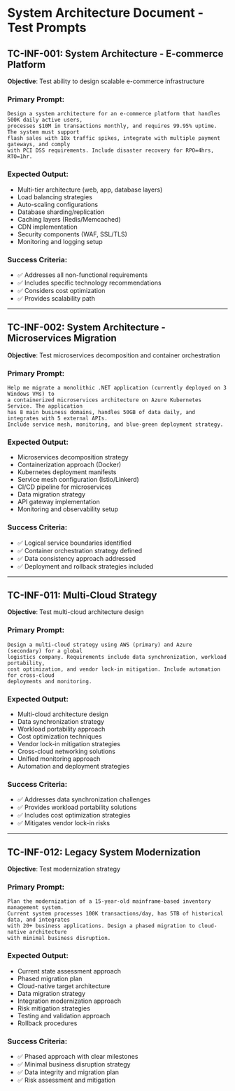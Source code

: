 # System Architecture Document - Test Prompts

## TC-INF-001: System Architecture - E-commerce Platform
**Objective**: Test ability to design scalable e-commerce infrastructure

### Primary Prompt:
```
Design a system architecture for an e-commerce platform that handles 500K daily active users, 
processes $10M in transactions monthly, and requires 99.95% uptime. The system must support 
flash sales with 10x traffic spikes, integrate with multiple payment gateways, and comply 
with PCI DSS requirements. Include disaster recovery for RPO=4hrs, RTO=1hr.
```

### Expected Output:
- Multi-tier architecture (web, app, database layers)
- Load balancing strategies
- Auto-scaling configurations
- Database sharding/replication
- Caching layers (Redis/Memcached)
- CDN implementation
- Security components (WAF, SSL/TLS)
- Monitoring and logging setup

### Success Criteria:
- ✅ Addresses all non-functional requirements
- ✅ Includes specific technology recommendations
- ✅ Considers cost optimization
- ✅ Provides scalability path

---

## TC-INF-002: System Architecture - Microservices Migration
**Objective**: Test microservices decomposition and container orchestration

### Primary Prompt:
```
Help me migrate a monolithic .NET application (currently deployed on 3 Windows VMs) to 
a containerized microservices architecture on Azure Kubernetes Service. The application 
has 8 main business domains, handles 50GB of data daily, and integrates with 5 external APIs. 
Include service mesh, monitoring, and blue-green deployment strategy.
```

### Expected Output:
- Microservices decomposition strategy
- Containerization approach (Docker)
- Kubernetes deployment manifests
- Service mesh configuration (Istio/Linkerd)
- CI/CD pipeline for microservices
- Data migration strategy
- API gateway implementation
- Monitoring and observability setup

### Success Criteria:
- ✅ Logical service boundaries identified
- ✅ Container orchestration strategy defined
- ✅ Data consistency approach addressed
- ✅ Deployment and rollback strategies included

---

## TC-INF-011: Multi-Cloud Strategy
**Objective**: Test multi-cloud architecture design

### Primary Prompt:
```
Design a multi-cloud strategy using AWS (primary) and Azure (secondary) for a global 
logistics company. Requirements include data synchronization, workload portability, 
cost optimization, and vendor lock-in mitigation. Include automation for cross-cloud 
deployments and monitoring.
```

### Expected Output:
- Multi-cloud architecture design
- Data synchronization strategy
- Workload portability approach
- Cost optimization techniques
- Vendor lock-in mitigation strategies
- Cross-cloud networking solutions
- Unified monitoring approach
- Automation and deployment strategies

### Success Criteria:
- ✅ Addresses data synchronization challenges
- ✅ Provides workload portability solutions
- ✅ Includes cost optimization strategies
- ✅ Mitigates vendor lock-in risks

---

## TC-INF-012: Legacy System Modernization
**Objective**: Test modernization strategy

### Primary Prompt:
```
Plan the modernization of a 15-year-old mainframe-based inventory management system. 
Current system processes 100K transactions/day, has 5TB of historical data, and integrates 
with 20+ business applications. Design a phased migration to cloud-native architecture 
with minimal business disruption.
```

### Expected Output:
- Current state assessment approach
- Phased migration plan
- Cloud-native target architecture
- Data migration strategy
- Integration modernization approach
- Risk mitigation strategies
- Testing and validation approach
- Rollback procedures

### Success Criteria:
- ✅ Phased approach with clear milestones
- ✅ Minimal business disruption strategy
- ✅ Data integrity and migration plan
- ✅ Risk assessment and mitigation
